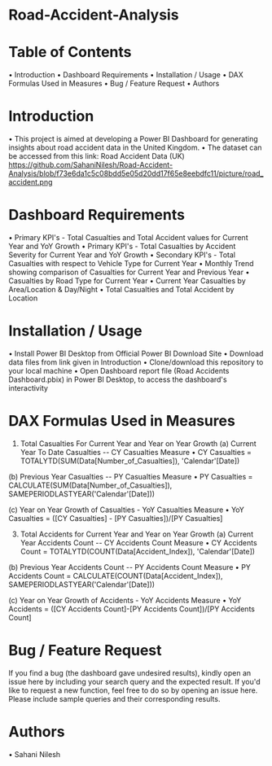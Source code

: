 # Road-Accident-Analysis

# Table of Contents
•	Introduction 
•	Dashboard Requirements
•	Installation / Usage
•	DAX Formulas Used in Measures
•	Bug / Feature Request
•	Authors
# Introduction
•	This project is aimed at developing a Power BI Dashboard for generating insights about road accident data in the United Kingdom.
•	The dataset can be accessed from this link: Road Accident Data (UK)
https://github.com/SahaniNilesh/Road-Accident-Analysis/blob/f73e6da1c5c08bdd5e05d20dd17f65e8eebdfc11/picture/road_accident.png
# Dashboard Requirements
•	Primary KPI's - Total Casualties and Total Accident values for Current Year and YoY Growth
•	Primary KPI's - Total Casualties by Accident Severity for Current Year and YoY Growth
•	Secondary KPI's - Total Casualties with respect to Vehicle Type for Current Year
•	Monthly Trend showing comparison of Casualties for Current Year and Previous Year
•	Casualties by Road Type for Current Year
•	Current Year Casualties by Area/Location & Day/Night
•	Total Casualties and Total Accident by Location
# Installation / Usage
•	Install Power BI Desktop from Official Power BI Download Site
•	Download data files from link given in Introduction
•	Clone/download this repository to your local machine
•	Open Dashboard report file (Road Accidents Dashboard.pbix) in Power BI Desktop, to access the dashboard's interactivity
# DAX Formulas Used in Measures
1. Total Casualties For Current Year and Year on Year Growth
(a) Current Year To Date Casualties -- CY Casualties Measure
•	CY Casualties = TOTALYTD(SUM(Data[Number_of_Casualties]), 'Calendar'[Date])

(b) Previous Year Casualties -- PY Casualties Measure
•	PY Casualties = CALCULATE(SUM(Data[Number_of_Casualties]), SAMEPERIODLASTYEAR('Calendar'[Date]))

(c) Year on Year Growth of Casualties - YoY Casualties Measure
•	YoY Casualties = ([CY Casualties] - [PY Casualties])/[PY Casualties]

3. Total Accidents for Current Year and Year on Year Growth
(a) Current Year Accidents Count -- CY Accidents Count Measure
•	CY Accidents Count = TOTALYTD(COUNT(Data[Accident_Index]), 'Calendar'[Date])

(b) Previous Year Accidents Count -- PY Accidents Count Measure
•	PY Accidents Count = CALCULATE(COUNT(Data[Accident_Index]), SAMEPERIODLASTYEAR('Calendar'[Date]))

(c) Year on Year Growth of Accidents - YoY Accidents Measure
•	YoY Accidents = ([CY Accidents Count]-[PY Accidents Count])/[PY Accidents Count]

# Bug / Feature Request
If you find a bug (the dashboard gave undesired results), kindly open an issue here by including your search query and the expected result.
If you'd like to request a new function, feel free to do so by opening an issue here. Please include sample queries and their corresponding results.
# Authors
•	Sahani Nilesh
